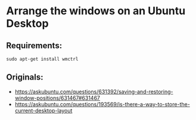 # Arrange the windows on an Ubuntu Desktop


## Requirements:

```
sudo apt-get install wmctrl
```

## Originals:
* https://askubuntu.com/questions/631392/saving-and-restoring-window-positions/631467#631467
* https://askubuntu.com/questions/193569/is-there-a-way-to-store-the-current-desktop-layout

